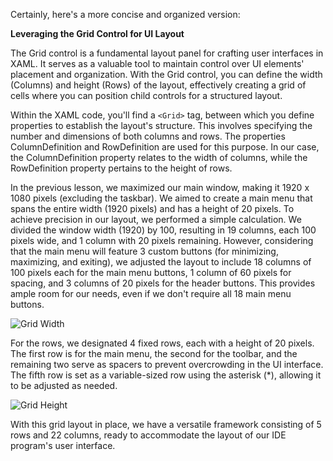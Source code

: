 Certainly, here's a more concise and organized version:

**Leveraging the Grid Control for UI Layout**

The Grid control is a fundamental layout panel for crafting user interfaces in XAML. It serves as a valuable tool to maintain control over UI elements' placement and organization. With the Grid control, you can define the width (Columns) and height (Rows) of the layout, effectively creating a grid of cells where you can position child controls for a structured layout.

Within the XAML code, you'll find a `<Grid>` tag, between which you define properties to establish the layout's structure. This involves specifying the number and dimensions of both columns and rows. The properties ColumnDefinition and RowDefinition are used for this purpose. In our case, the ColumnDefinition property relates to the width of columns, while the RowDefinition property pertains to the height of rows.

In the previous lesson, we maximized our main window, making it 1920 x 1080 pixels (excluding the taskbar). We aimed to create a main menu that spans the entire width (1920 pixels) and has a height of 20 pixels. To achieve precision in our layout, we performed a simple calculation. We divided the window width (1920) by 100, resulting in 19 columns, each 100 pixels wide, and 1 column with 20 pixels remaining. However, considering that the main menu will feature 3 custom buttons (for minimizing, maximizing, and exiting), we adjusted the layout to include 18 columns of 100 pixels each for the main menu buttons, 1 column of 60 pixels for spacing, and 3 columns of 20 pixels for the header buttons. This provides ample room for our needs, even if we don't require all 18 main menu buttons.

![Grid Width](https://github.com/ravenleeblack/Illeshian-Ide/assets/76606152/2bc01221-eaa9-4d81-a4a5-88f1e7977bf2)

For the rows, we designated 4 fixed rows, each with a height of 20 pixels. The first row is for the main menu, the second for the toolbar, and the remaining two serve as spacers to prevent overcrowding in the UI interface. The fifth row is set as a variable-sized row using the asterisk (*), allowing it to be adjusted as needed.

![Grid Height](https://github.com/ravenleeblack/Illeshian-Ide/assets/76606152/50730772-8ebd-4efd-ba1a-be834e331cab)

With this grid layout in place, we have a versatile framework consisting of 5 rows and 22 columns, ready to accommodate the layout of our IDE program's user interface.





